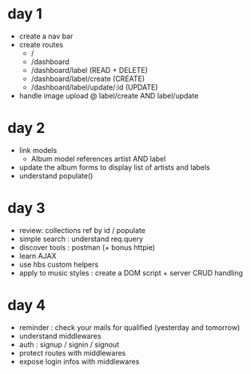 # day 1

- create a nav bar
- create routes
    - /
    - /dashboard
    - /dashboard/label            (READ + DELETE)
    - /dashboard/label/create     (CREATE)
    - /dashboard/label/update/:id (UPDATE)
- handle image upload @ label/create AND label/update


# day 2
- link models 
  - Album model references artist AND label
- update the album forms to display list of artists and labels
- understand populate()


# day 3
- review: collections ref by id / populate 
- simple search : understand req.query
- discover tools : postman (+ bonus httpie)
- learn AJAX
- use hbs custom helpers
- apply to music styles : create a DOM script + server CRUD handling


# day 4
- reminder : check your mails for qualified (yesterday and tomorrow)
- understand middlewares
- auth : signup / signin / signout
- protect routes with middlewares
- expose login infos with middlewares

